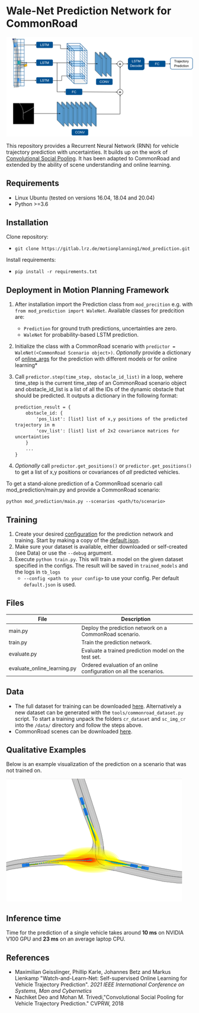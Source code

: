 # Wale-Net Prediction Network for CommonRoad

<img src="images/network_architecture.png" alt="Network architecture" width="800"/>

This repository provides a Recurrent Neural Network (RNN) for vehicle trajectory prediction with uncertainties. It builds up on the work of [Convolutional Social Pooling](https://github.com/nachiket92/conv-social-pooling). It has been adapted to CommonRoad and extended by the ability of scene understanding and online learning.
## Requirements

- Linux Ubuntu (tested on versions 16.04, 18.04 and 20.04)
- Python >=3.6

## Installation

Clone repository:
* `git clone https://gitlab.lrz.de/motionplanning1/mod_prediction.git`

Install requirements:
* `pip install -r requirements.txt`


## Deployment in Motion Planning Framework

1. After installation import the Prediction class from  `mod_precition` e.g. with `from mod_prediction import WaleNet`. Available classes for predcition are:
    * `Prediction` for ground truth predictions, uncertainties are zero.
    * `WaleNet` for probability-based LSTM prediction.
2. Initialize the class with a CommonRoad scenario with `predictor = WaleNet(<CommonRoad Scenario object>)`. *Optionally* provide a dictionary of [online_args](mod_prediction/configs/online/README.md) for the prediction with different models or for online learning*
3. Call `predictor.step(time_step, obstacle_id_list)` in a loop, wehere time_step is the current time_step of an CommonRoad scenario object and obstacle_id_list is a list of all the IDs of the dynamic obstacle that should be predicted. 
It outputs a dictionary in the following format:
    ```
    prediction_result = {
        obstacle_id: {
            'pos_list': [list] list of x,y positions of the predicted trajectory in m
            'cov_list': [list] list of 2x2 covariance matrices for uncertainties
        }
        ...
    }
    ```


4. *Optionally* call `predictor.get_positions()` or `predictor.get_positions()` to get a list of x,y positions or covariances of *all* predicted vehicles.

To get a stand-alone prediction of a CommonRoad scenario call mod_prediction/main.py and provide a CommonRoad scenario:

    python mod_prediction/main.py --scenarios <path/to/scenario>


## Training

1. Create your desired [configuration](configs/README.md) for the prediction network and training. Start by making a copy of the [default.json](configs/default.json). 
2. Make sure your dataset is available, either downloaded or self-created (see Data) or use the `--debug` argument.
3. Execute `python train.py`. This will train a model on the given dataset specified in the configs. The result will be saved in `trained_models` and the logs in `tb_logs`
    *  `--config <path to your config>` to use your config. Per default `default.json` is used.

## Files

| File | Description |
|----|----|
main.py | Deploy the prediction network on a CommonRoad scenario.
train.py   | Train the prediction network. 
evaluate.py | Evaluate a trained prediction model on the test set.
evaluate_online_learning.py | Ordered evaluation of an online configuration on all the scenarios.

## Data

* The full dataset for training can be downloaded [here](https://syncandshare.lrz.de/getlink/fiEMDu8y8rNk1kNasqUqdH4r/commonroad_dataset.zip). Alternatively a new dataset can be generated with the `tools/commonroad_dataset.py` script. To start a training unpack the folders `cr_dataset` and `sc_img_cr` into the `/data/` directory and follow the steps above.
* CommonRoad scenes can be downloaded [here](https://gitlab.lrz.de/tum-cps/commonroad-scenarios).


## Qualitative Examples

Below is an example visualization of the prediction on a scenario that was not trained on. 

![Exemplary Result](images/exemplary_result.gif)

## Inference time

Time for the prediction of a single vehicle takes around **10 ms** on NVIDIA V100 GPU and **23 ms** on an average laptop CPU.

## References

* Maximilian Geisslinger, Phillip Karle, Johannes Betz and Markus Lienkamp "Watch-and-Learn-Net: Self-supervised Online Learning for Vehicle Trajectory Prediction". *2021 IEEE International Conference on Systems, Man and Cybernetics*
* Nachiket Deo and Mohan M. Trivedi,"Convolutional Social Pooling for Vehicle Trajectory Prediction." CVPRW, 2018

